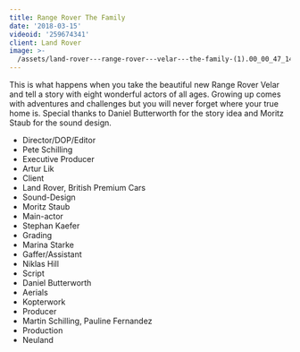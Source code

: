 ```yaml
---
title: Range Rover The Family
date: '2018-03-15'
videoid: '259674341'
client: Land Rover
image: >-
  /assets/land-rover---range-rover---velar---the-family-(1).00_00_47_14.standbild001_thumb.jpg
---
```

This is what happens when you take the beautiful new Range Rover Velar and tell a story with eight wonderful actors of all ages. Growing up comes with adventures and challenges but you will never forget where your true home is. Special thanks to Daniel Butterworth for the story idea and Moritz Staub for the sound design.

* Director/DOP/Editor
* Pete Schilling
* Executive Producer
* Artur Lik
* Client
* Land Rover, British Premium Cars
* Sound-Design
* Moritz Staub
* Main-actor
* Stephan Kaefer
* Grading
* Marina Starke
* Gaffer/Assistant 
* Niklas Hill
* Script
* Daniel Butterworth
* Aerials 
* Kopterwork
* Producer
* Martin Schilling, Pauline Fernandez
* Production
* Neuland

